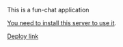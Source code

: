 This is a fun-chat application

[You need to install this server to use it](https://github.com/rolling-scopes-school/fun-chat-server/tree/main).

[Deploy link](https://timoshenkovanadya-jsfe2023q4-fun-chat.netlify.app/)
